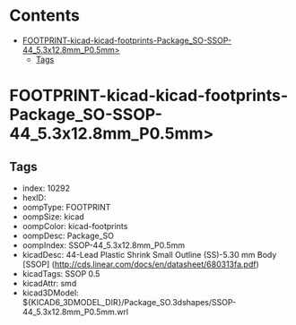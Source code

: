 



Contents
========

* [FOOTPRINT-kicad-kicad-footprints-Package_SO-SSOP-44_5.3x12.8mm_P0.5mm>](#footprint-kicad-kicad-footprints-package_so-ssop-44_53x128mm_p05mm)
	* [Tags](#tags)

# FOOTPRINT-kicad-kicad-footprints-Package_SO-SSOP-44_5.3x12.8mm_P0.5mm>

## Tags

- index: 10292
- hexID: 
- oompType: FOOTPRINT
- oompSize: kicad
- oompColor: kicad-footprints
- oompDesc: Package_SO
- oompIndex: SSOP-44_5.3x12.8mm_P0.5mm
- kicadDesc: 44-Lead Plastic Shrink Small Outline (SS)-5.30 mm Body [SSOP] (http://cds.linear.com/docs/en/datasheet/680313fa.pdf)
- kicadTags: SSOP 0.5
- kicadAttr: smd
- kicad3DModel: ${KICAD6_3DMODEL_DIR}/Package_SO.3dshapes/SSOP-44_5.3x12.8mm_P0.5mm.wrl
